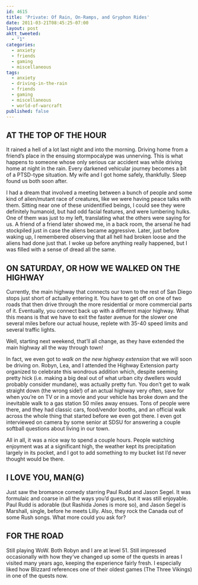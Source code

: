 ```yaml
---
id: 4615
title: 'Private: Of Rain, On-Ramps, and Gryphon Rides'
date: 2011-03-21T08:45:25-07:00
layout: post
aktt_tweeted:
  - "1"
categories:
  - anxiety
  - friends
  - gaming
  - miscellaneous
tags:
  - anxiety
  - driving-in-the-rain
  - friends
  - gaming
  - miscellaneous
  - world-of-warcraft
published: false
---
```

## AT THE TOP OF THE HOUR

It rained a hell of a lot last night and into the morning. Driving home from a friend&#8217;s place in the ensuing stormpocalype was unnerving. This is what happens to someone whose only serious car accident was while driving home at night in the rain. Every darkened vehicular journey becomes a bit of a PTSD-type situation. My wife and I got home safely, thankfully. Sleep found us both soon after.

I had a dream that involved a meeting between a bunch of people and some kind of alien/mutant race of creatures, like we were having peace talks with them. Sitting near one of these unidentified beings, I could see they were definitely humanoid, but had odd facial features, and were lumbering hulks. One of them was just to my left, translating what the others were saying for us. A friend of a friend later showed me, in a back room, the arsenal he had stockpiled just in case the aliens became aggressive. Later, just before waking up, I remembered observing that all hell had broken loose and the aliens had done just that. I woke up before anything really happened, but I was filled with a sense of dread all the same.

## ON SATURDAY, OR HOW WE WALKED ON THE HIGHWAY

Currently, the main highway that connects our town to the rest of San Diego stops just short of actually entering it. You have to get off on one of two roads that then drive through the more residential or more commercial parts of it. Eventually, you connect back up with a different major highway. What this means is that we have to exit the faster avenue for the slower one several miles before our actual house, replete with 35-40 speed limits and several traffic lights.

Well, starting next weekend, that&#8217;ll all change, as they have extended the main highway all the way through town!

In fact, we even got to _walk on the new highway extension_ that we will soon be driving on. Robyn, Lea, and I attended the Highway Extension party organized to celebrate this wondrous addition which, despite seeming pretty hick (i.e. making a big deal out of what urban city dwellers would probably consider mundane), was actually pretty fun. You don&#8217;t get to walk straight down (the wrong side!) of an actual highway very often, save for when you&#8217;re on TV or in a movie and your vehicle has broke down and the inevitable walk to a gas station 50 miles away ensues. Tons of people were there, and they had classic cars, food/vendor booths, and an official walk across the whole thing that started before we even got there. I even got interviewed on camera by some senior at SDSU for answering a couple softball questions about living in our town.

All in all, it was a nice way to spend a couple hours. People watching enjoyment was at a significant high, the weather kept its precipitation largely in its pocket, and I got to add something to my bucket list I&#8217;d never thought would be there.

## I LOVE YOU, MAN(G)

Just saw the bromance comedy starring Paul Rudd and Jason Segel. It was formulaic and coarse in all the ways you&#8217;d guess, but it was still enjoyable. Paul Rudd is adorable (but Rashida Jones is more so), and Jason Segel is Marshall, single, before he meets Lilly. Also, they rock the Canada out of some Rush songs. What more could you ask for?

## FOR THE ROAD

Still playing WoW. Both Robyn and I are at level 51. Still impressed occasionally with how they&#8217;ve changed up some of the quests in areas I visited many years ago, keeping the experience fairly fresh. I especially liked how Blizzard references one of their oldest games (The Three Vikings) in one of the quests now.
